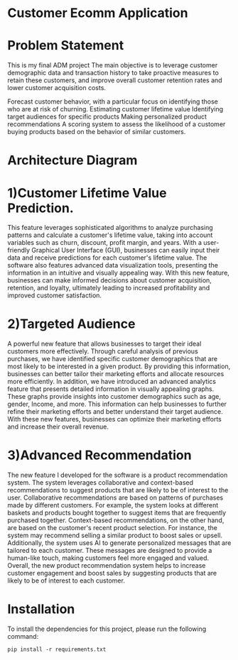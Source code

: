 # Customer Ecomm Application

# Problem Statement 
This is my final ADM project 
The main objective is to leverage customer demographic data and transaction history to take proactive measures to retain these customers, and improve overall customer retention rates and lower customer acquisition costs.

Forecast customer behavior, with a particular focus on identifying those who are at risk of churning.
Estimating customer lifetime value
Identifying target audiences for specific products
Making personalized product recommendations
A scoring system to assess the likelihood of a customer buying products based on the behavior of similar customers.


# Architecture Diagram

# 1)Customer Lifetime Value Prediction. 

This feature leverages sophisticated algorithms to analyze purchasing patterns and calculate a customer's lifetime value, taking into account variables such as churn, discount, profit margin, and years. With a user-friendly Graphical User Interface (GUI), businesses can easily input their data and receive predictions for each customer's lifetime value. The software also features advanced data visualization tools, presenting the information in an intuitive and visually appealing way. With this new feature, businesses can make informed decisions about customer acquisition, retention, and loyalty, ultimately leading to increased profitability and improved customer satisfaction.


# 2)Targeted Audience 

A powerful new feature that allows businesses to target their ideal customers more effectively. Through careful analysis of previous purchases, we have identified specific customer demographics that are most likely to be interested in a given product. By providing this information, businesses can better tailor their marketing efforts and allocate resources more efficiently. In addition, we have introduced an advanced analytics feature that presents detailed information in visually appealing graphs. These graphs provide insights into customer demographics such as age, gender, Income, and more. This information can help businesses to further refine their marketing efforts and better understand their target audience. With these new features, businesses can optimize their marketing efforts and increase their overall revenue.


# 3)Advanced Recommendation 

The new feature I developed for the software is a product recommendation system. The system leverages collaborative and context-based recommendations to suggest products that are likely to be of interest to the user. Collaborative recommendations are based on patterns of purchases made by different customers. For example, the system looks at different baskets and products bought together to suggest items that are frequently purchased together. Context-based recommendations, on the other hand, are based on the customer's recent product selection. For instance, the system may recommend selling a similar product to boost sales or upsell. Additionally, the system uses AI to generate personalized messages that are tailored to each customer. These messages are designed to provide a human-like touch, making customers feel more engaged and valued. Overall, the new product recommendation system helps to increase customer engagement and boost sales by suggesting products that are likely to be of interest to each customer.

# Installation
To install the dependencies for this project, please run the following command:
```
pip install -r requirements.txt
